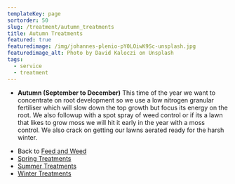 ```yaml
---
templateKey: page
sortorder: 50
slug: /treatment/autumn_treatments
title: Autumn Treatments
featured: true
featuredimage: /img/johannes-plenio-pY0LOiwK9Sc-unsplash.jpg
featuredimage_alt: Photo by David Kaloczi on Unsplash
tags:
  - service
  - treatment
---
```


* **Autumn (September to December)**
  This time of the year we want to concentrate on root development so we use a low nitrogen granular fertiliser which will slow down the top growth but focus its energy on the root. We also followup with a spot spray of weed control or if its a lawn that likes to grow moss we will hit it early in the year with a moss control.  We also crack on getting our lawns aerated ready for the harsh winter.

- Back to [Feed and Weed](/service/essential_treatments)
- [Spring Treatments](/service/spring_treatments)
- [Summer Treatments](/service/summer_treatments)
- [Winter Treatments](/service/winter_treatments)